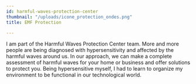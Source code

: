 ```yaml
---
id: harmful-waves-protection-center
thumbnail: "/uploads/icone_protection_ondes.png"
title: EMF Protection

---
```

I am part of the Harmful Waves Protection Center team. More and more people are being diagnosed with hypersensitivity and affected by the harmful waves around us. In our approach, we can make a complete assessment of harmful waves for your home or business and offer solutions to protect you. Being hypersensitive myself, I had to learn to organize my environment to be functional in our technological world.